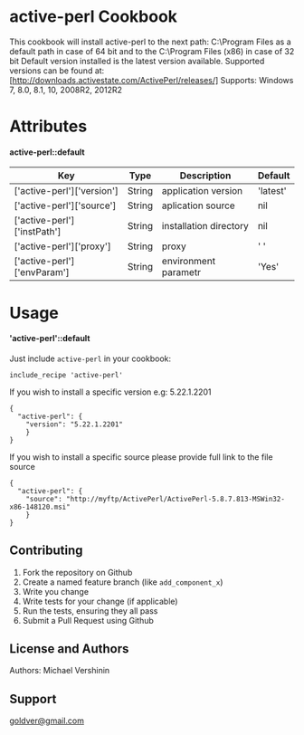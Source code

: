 
active-perl Cookbook
==================

This cookbook will install active-perl to the next path: C:\Program Files as a default path in case of 64 bit and to the C:\Program Files (x86) in case of 32 bit
Default version installed is the latest version available.
Supported versions can be found at: [http://downloads.activestate.com/ActivePerl/releases/]
Supports: Windows 7, 8.0, 8.1, 10, 2008R2, 2012R2

Attributes
==================
#### active-perl::default

| Key | Type | Description | Default |
| --- | ---- | ----------- | ------- |
| ['active-perl']['version'] | String | application version | 'latest' |
| ['active-perl']['source'] | String | aplication source | nil |
| ['active-perl']['instPath'] | String | installation directory | nil |
| ['active-perl']['proxy'] | String | proxy | ' ' |
| ['active-perl']['envParam'] | String | environment parametr | 'Yes' | 

Usage
==================
#### 'active-perl'::default

Just include `active-perl` in your cookbook:

    include_recipe 'active-perl'

If you wish to install a specific version e.g: 5.22.1.2201

	{
	  "active-perl": {
		"version": "5.22.1.2201"
		}    
	}

If you wish to install a specific source please provide full link to the file source 

	{
	  "active-perl": {
		"source": "http://myftp/ActivePerl/ActivePerl-5.8.7.813-MSWin32-x86-148120.msi"
		}
	}

Contributing
------------
1. Fork the repository on Github
2. Create a named feature branch (like `add_component_x`)
3. Write you change
4. Write tests for your change (if applicable)
5. Run the tests, ensuring they all pass
6. Submit a Pull Request using Github

License and Authors
-------------------
Authors: Michael Vershinin

Support
-------------------
goldver@gmail.com